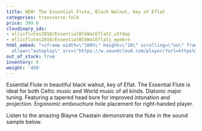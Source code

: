 ```yaml
---
title: NEW! The Essential Flute, Black Walnut, Key of Eflat
categories: transverse-folk
price: 399.0
cloudinary_ids:
- ellisflutes2018/EssentialBlkWalEflat2_u3fdop
- ellisflutes2018/EssentialBlkWalEflat1_epe6re
html_embed: "<iframe width=\"100%\" height=\"20\" scrolling=\"no\" frameborder=\"no\"
  allow=\"autoplay\" src=\"https://w.soundcloud.com/player/?url=https%3A//api.soundcloud.com/tracks/486027804&color=%23ff5500&inverse=false&auto_play=false&show_user=true\"></iframe>\r\n"
out_of_stock: true
inventory: 0
weight: '450'
---
```


Essential Flute in beautiful black walnut, key of Eflat.   The Essential Flute is ideal for both Celtic music and World music of all kinds. Diatonic major tuning. Featuring a tapered head bore for improved intonation and projection. Ergonomic embouchure hole placement for right-handed player.

Listen to the amazing Blayne Chastain demonstrate the flute in the sound sample below.
